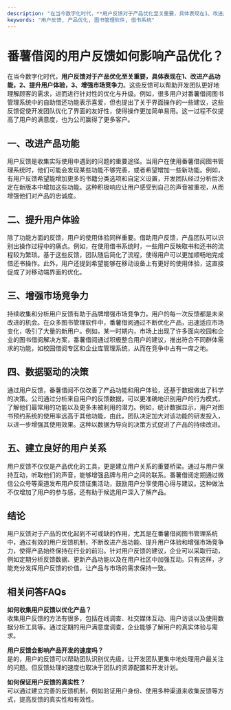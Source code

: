 ```yaml
---
description: "在当今数字化时代，**用户反馈对于产品优化至关重要，具体表现在1、改进产品功能，2、提升用户体验，3、增强市场竞争力**。这些反馈可以帮助开发团队更好地理解顾客的需求，进而进行针对性的优化与升级。例如，很多用户对番薯借阅图书管理系统中的自助借还功能表示喜爱，但也提出了关于界面操作的一些建议，这些反馈促使开发团队优化了界面的友好性，使得操作更加简单易用。这一过程不仅提高了用户的满意度，也为公司赢得了更多客户。"
keywords: "用户反馈, 产品优化, 图书管理软件, 借书系统"
---
```

# 番薯借阅的用户反馈如何影响产品优化？

在当今数字化时代，**用户反馈对于产品优化至关重要，具体表现在1、改进产品功能，2、提升用户体验，3、增强市场竞争力**。这些反馈可以帮助开发团队更好地理解顾客的需求，进而进行针对性的优化与升级。例如，很多用户对番薯借阅图书管理系统中的自助借还功能表示喜爱，但也提出了关于界面操作的一些建议，这些反馈促使开发团队优化了界面的友好性，使得操作更加简单易用。这一过程不仅提高了用户的满意度，也为公司赢得了更多客户。

## 一、改进产品功能

用户反馈是收集实际使用中遇到的问题的重要途径。当用户在使用番薯借阅图书管理系统时，他们可能会发现某些功能不够完善，或者希望增加一些新功能。例如，有用户反馈希望能增加更多的书籍分类选项和自定义设置，开发团队经过分析后决定在新版本中增加这些功能。这种积极响应让用户感受到自己的声音被重视，从而增强他们对产品的忠诚度。

## 二、提升用户体验

除了功能方面的反馈，用户的使用体验同样重要。借助用户反馈，产品团队可以识别出操作过程中的痛点。例如，在使用借书系统时，一些用户反映取书和还书的流程较为繁琐。基于这些反馈，团队随后简化了流程，使得用户可以更加顺畅地完成借还书操作。此外，用户还提到希望能够在移动设备上有更好的使用体验，这直接促成了对移动端界面的优化。

## 三、增强市场竞争力

持续收集和分析用户反馈有助于品牌增强市场竞争力。用户的每一次反馈都是未来改进的机会。在众多图书管理软件中，番薯借阅通过不断优化产品，迅速适应市场变化，吸引了大量的新用户。例如，某一时期内，市场上出现了许多面向校园和企业的图书借阅解决方案，番薯借阅通过积极整合用户的建议，推出符合不同群体需求的功能，如校园借阅专区和企业库管理系统，从而在竞争中占有一席之地。

## 四、数据驱动的决策

通过用户反馈，番薯借阅不仅改善了产品功能和用户体验，还基于数据做出了科学的决策。公司通过分析来自用户的反馈数据，可以更准确地识别用户的行为模式，了解他们最常用的功能以及更多未被利用的潜力。例如，统计数据显示，用户对图书预约系统的使用率远高于其他功能，由此，团队决定加大对该功能的研发投入，以进一步增强其使用效果。这种以数据为导向的决策方式促进了产品的持续改进。

## 五、建立良好的用户关系

用户反馈不仅仅是产品优化的工具，更是建立用户关系的重要桥梁。通过与用户保持互动，听取他们的声音，能够增强品牌与用户之间的联系。番薯借阅定期通过微信公众号等渠道发布用户反馈征集活动，鼓励用户分享使用心得与建议。这种做法不仅增加了用户的参与感，还有助于候选用户深入了解产品。

## 结论

用户反馈对于产品的优化起到不可或缺的作用，尤其是在番薯借阅图书管理系统中，通过有效的用户反馈机制，不断改进产品功能、提升用户体验和增强市场竞争力，使得产品始终保持在行业的前沿。针对用户反馈的建议，企业可以采取行动，例如定期分析反馈数据、更新产品功能以及在用户社区中加强互动。只有这样，才能充分发挥用户反馈的价值，让产品与市场的需求保持一致。

## 相关问答FAQs

**如何收集用户反馈以优化产品？**  
收集用户反馈的方法有很多，包括在线调查、社交媒体互动、用户访谈以及使用数据分析工具等。通过定期的用户满意度调查，企业能够了解用户的真实体验与需求。

**用户反馈会影响产品开发的速度吗？**  
是的，用户的反馈可以帮助团队识别优先级，让开发团队更集中地处理用户最关注的问题。但反馈处理的速度也取决于团队的资源配置和开发计划。

**如何保证用户反馈的真实性？**  
可以通过建立完善的反馈机制，例如验证用户身份、使用多种渠道来收集反馈等方式，提高反馈的真实性和有效性。
